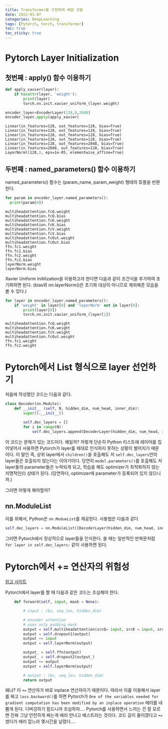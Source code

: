```yaml
---
title: Transformer를 구현하며 배운 것들
date: 2022-01-07
categories: DeepLearning
tags: [Pytorch, torch, transformer]
toc: true
toc_sticky: true
---
```


# Pytorch Layer Initialization

## 첫번째 : apply() 함수 이용하기

```python
def apply_xavier(layer):
    if hasattr(layer, 'weight'):
        print(layer)
        torch.nn.init.xavier_uniform_(layer.weight)

encoder_layer=EncoderLayer(128,8,2048)
encoder_layer.apply(apply_xavier)
```

```
Linear(in_features=128, out_features=128, bias=True)
Linear(in_features=128, out_features=128, bias=True)
Linear(in_features=128, out_features=128, bias=True)
Linear(in_features=128, out_features=128, bias=True)
Linear(in_features=128, out_features=2048, bias=True)
Linear(in_features=2048, out_features=128, bias=True)
LayerNorm((128,), eps=1e-05, elementwise_affine=True)
```

## 두번째 : named_parameters() 함수 이용하기

named_parameters() 함수는 (param_name, param_weight) 형태의 튜플을 반환한다.

```python
for param in encoder_layer.named_parameters():
  print(param[0])
```

```
multiheadattention.fcQ.weight
multiheadattention.fcQ.bias
multiheadattention.fcK.weight
multiheadattention.fcK.bias
multiheadattention.fcV.weight
multiheadattention.fcV.bias
multiheadattention.fcOut.weight
multiheadattention.fcOut.bias
ffn.fc1.weight
ffn.fc1.bias
ffn.fc2.weight
ffn.fc2.bias
layerNorm.weight
layerNorm.bias
```

Xavier Uniform Initilization을 이용하고자 한다면 다음과 같이 조건식을 추가하여 초기화하면 된다. (bias와 nn.layerNorm()은 초기화 대상이 아니므로 제외해준 모습을 볼 수 있다.)

```python
for layer in encoder_layer.named_parameters():
    if 'weight' in layer[0] and 'layerNorm' not in layer[0]:
        print(layer[0])
        torch.nn.init.xavier_uniform_(layer[1])
```

```
multiheadattention.fcQ.weight
multiheadattention.fcK.weight
multiheadattention.fcV.weight
multiheadattention.fcOut.weight
ffn.fc1.weight
ffn.fc2.weight
```

# Pytorch에서 List 형식으로 layer 선언하기

처음에 작성했던 코드는 다음과 같다.

```python
class Decoder(nn.Module):
    def __init__ (self, N, hidden_dim, num_head, inner_dim):
        super().__init__()

        self.dec_layers = []
        for i in range(N):
            self.dec_layers.append(DecoderLayer(hidden_dim, num_head, inner_dim))

```

이 코드는 문제가 있는 코드이다. 왜일까? 저렇게 단순히 Python 리스트에 레이어를 집어넣어서 사용하면 Pytorch가 layer를 제대로 인식하지 못하는 상황이 벌어지기 때문이다. 이 말인 즉, 상위 layer에서 `children()`을 호출해도 저 `self.dec_layers`안의 layer들은 호출되지 않는다는 이야기이다. 당연히 `model.parameters()`를 호출해도 저 layer들의 parameter들은 누락되게 되고, 학습을 해도 optimizer가 최적화하지 않는 치명적인(!) 상태가 된다. (당연하다, optimizer에 parameter가 등록되어 있지 않으니까.)

그러면 어떻게 해야할까?

## nn.ModuleList

이를 위해서, Python은 `nn.ModueList`를 제공한다. 사용법은 다음과 같다

```python
self.dec_layers = nn.ModuleList([DecoderLayer(hidden_dim, num_head, inner_dim) for _ in range(N)])
```

그러면 Pytorch에서 정상적으로 layer들을 인식한다. 쓸 때는 일반적인 반복문처럼 `for layer in self.dec_layers:` 같이 사용하면 된다.

# Pytorch에서 += 연산자의 위험성

[참고 사이트](https://discuss.pytorch.org/t/encounter-the-runtimeerror-one-of-the-variables-needed-for-gradient-computation-has-been-modified-by-an-inplace-operation/836/4)

Pytorch에서 layer를 짤 때 다음과 같은 코드는 조심해야 한다.

```python
    def forward(self, input, mask = None):

        # input : (bs, seq_len, hidden_dim)

        # encoder attention
        # uses only padding mask
        output = self.multiheadattention(srcQ= input, srcK = input, srcV = input, mask = mask)
        output = self.dropout1(output)
        output += input
        output = self.layerNorm(output)

        output_ = self.ffn(output)
        output_ = self.dropout2(output_)
        output += output
        output = self.layerNorm(output)

        # output : (bs, seq_len, hidden_dim)
        return output
```

왜냐? 이 `+=` 연산자가 바로 inplace 연산자이기 때문이다. 따라서 이를 이용해서 layer를 짜고 `loss.backward()`를 하면 Pytorch가 `One of the variables needed for gradient computation has been modified by an inplace operation` 에러를 내뿜게 된다. 디버깅하기 힘드니까 조심하자.... Pytorch를 사용하면서 느끼는 건 잘 모르면 진짜 그냥 안전하게 짜는게 에러 안나고 베스트라는 것이다. 코드 길이 줄이겠다고 `+=` 썼다가 에러 잡느라 몇시간을 날렸다....
